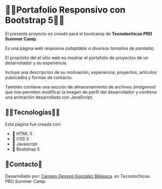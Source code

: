 # 👩‍💻Portafolio Responsivo con Bootstrap 5👩‍💻

El presente proyecto es creado para el bootcamp de **Tecnolochicas PRO Summer Camp**.

Es una página web resposiva *(adaptable a diversos tamaños de pantalla)*.

El propósito del el sitio web es mostrar el portafolio de proyectos de un desarrollador y su experiencia.

Incluye una descripción de su motivación, experiencia, proyectos, artículos publicados y formas de contacto.

También contiene una sección de almacenamiento de archivos *(imágenes)* que nos permiten modificar la imagen de perfil del desarrollador y contiene una animación desarrollada con JavaScript.

## 🫰🏻Tecnologías🫰🏻

Esta página fue creada con:

* 🌼 HTML 5
* 🌹 CSS 3
* 🌻 Javascript
* 🌷 Bootstrap 5


## 🐺Contacto🐺

Desarrollado por: 
[Carmen Dessiré González Bibiesca]([https://github.com/AngelesIB](https://www.linkedin.com/in/carmen-dessir%C3%A9-gonz%C3%A1lez-bibiesca-b72aa7258/)https://www.linkedin.com/in/carmen-dessir%C3%A9-gonz%C3%A1lez-bibiesca-b72aa7258/).  en Tecnolochicas PRO Summer Camp.
